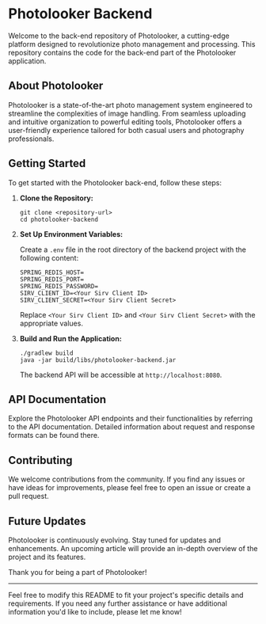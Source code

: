 
# Photolooker Backend

Welcome to the back-end repository of Photolooker, a cutting-edge platform designed to revolutionize photo management and processing. This repository contains the code for the back-end part of the Photolooker application.

## About Photolooker

Photolooker is a state-of-the-art photo management system engineered to streamline the complexities of image handling. From seamless uploading and intuitive organization to powerful editing tools, Photolooker offers a user-friendly experience tailored for both casual users and photography professionals.

## Getting Started

To get started with the Photolooker back-end, follow these steps:

1. **Clone the Repository:**
   ```
   git clone <repository-url>
   cd photolooker-backend
   ```

2. **Set Up Environment Variables:**

   Create a `.env` file in the root directory of the backend project with the following content:

   ```
   SPRING_REDIS_HOST=
   SPRING_REDIS_PORT=
   SPRING_REDIS_PASSWORD=
   SIRV_CLIENT_ID=<Your Sirv Client ID>
   SIRV_CLIENT_SECRET=<Your Sirv Client Secret>
   ```

   Replace `<Your Sirv Client ID>` and `<Your Sirv Client Secret>` with the appropriate values.

3. **Build and Run the Application:**
   ```
   ./gradlew build
   java -jar build/libs/photolooker-backend.jar
   ```

   The backend API will be accessible at `http://localhost:8080`.

## API Documentation

Explore the Photolooker API endpoints and their functionalities by referring to the API documentation. Detailed information about request and response formats can be found there.

## Contributing

We welcome contributions from the community. If you find any issues or have ideas for improvements, please feel free to open an issue or create a pull request.

## Future Updates

Photolooker is continuously evolving. Stay tuned for updates and enhancements. An upcoming article will provide an in-depth overview of the project and its features.

Thank you for being a part of Photolooker!

---

Feel free to modify this README to fit your project's specific details and requirements. If you need any further assistance or have additional information you'd like to include, please let me know!